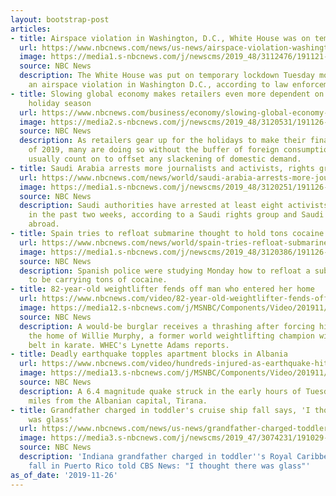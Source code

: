 ```yaml
---
layout: bootstrap-post
articles:
- title: Airspace violation in Washington, D.C., White House was on temporary lockdown
  url: https://www.nbcnews.com/news/us-news/airspace-violation-washington-d-c-white-house-lockdown-n1091356
  image: https://media1.s-nbcnews.com/j/newscms/2019_48/3112476/191121-white-house-north-lawm-al-0727_6c9f8fa9353874b89d279d2fefb1a59c.nbcnews-fp-1200-630.jpg
  source: NBC News
  description: The White House was put on temporary lockdown Tuesday morning following
    an airspace violation in Washington D.C., according to law enforcement sources.
- title: Slowing global economy makes retailers even more dependent on shoppers this
    holiday season
  url: https://www.nbcnews.com/business/economy/slowing-global-economy-makes-retailers-even-more-dependent-shoppers-holiday-n1091341
  image: https://media2.s-nbcnews.com/j/newscms/2019_48/3120531/191126-target-shopping-cart-cs-856a_5b1b06e5a7ded14a00951cc003aeade5.nbcnews-fp-1200-630.jpg
  source: NBC News
  description: As retailers gear up for the holidays to make their final revenue push
    of 2019, many are doing so without the buffer of foreign consumption they can
    usually count on to offset any slackening of domestic demand.
- title: Saudi Arabia arrests more journalists and activists, rights group says
  url: https://www.nbcnews.com/news/world/saudi-arabia-arrests-more-journalists-activists-rights-group-says-n1091306
  image: https://media1.s-nbcnews.com/j/newscms/2019_48/3120251/191126-fuad_al-farhan-mc-856_4d68f849d72fc197009104a3899c138b.nbcnews-fp-1200-630.JPG
  source: NBC News
  description: Saudi authorities have arrested at least eight activists and journalists
    in the past two weeks, according to a Saudi rights group and Saudi academic living
    abroad.
- title: Spain tries to refloat submarine thought to hold tons cocaine
  url: https://www.nbcnews.com/news/world/spain-tries-refloat-submarine-thought-hold-tons-cocaine-n1091336
  image: https://media1.s-nbcnews.com/j/newscms/2019_48/3120386/191126-galicia-cocaine-mc-1224_90e99186ed90662c8f66e71fef9e39cc.nbcnews-fp-1200-630.JPG
  source: NBC News
  description: Spanish police were studying Monday how to refloat a submarine believed
    to be carrying tons of cocaine.
- title: 82-year-old weightlifter fends off man who entered her home
  url: https://www.nbcnews.com/video/82-year-old-weightlifter-fends-off-man-who-entered-her-rochester-home-74096709912
  image: https://media12.s-nbcnews.com/j/MSNBC/Components/Video/201911/NC_grannyburglar1126_1920x1080.nbcnews-fp-1200-630.jpg
  source: NBC News
  description: A would-be burglar receives a thrashing after forcing his way into
    the home of Willie Murphy, a former world weightlifting champion with a black
    belt in karate. WHEC's Lynette Adams reports.
- title: Deadly earthquake topples apartment blocks in Albania
  url: https://www.nbcnews.com/video/hundreds-injured-as-earthquake-hits-near-tirana-albania-74095685581
  image: https://media13.s-nbcnews.com/j/MSNBC/Components/Video/201911/Albania_Earthquake_90249-jpg-dde42.nbcnews-fp-1200-630.jpg
  source: NBC News
  description: A 6.4 magnitude quake struck in the early hours of Tuesday, about 19
    miles from the Albanian capital, Tirana.
- title: Grandfather charged in toddler's cruise ship fall says, 'I thought there
    was glass'
  url: https://www.nbcnews.com/news/us-news/grandfather-charged-toddler-s-cruise-ship-fall-says-i-thought-n1091321
  image: https://media3.s-nbcnews.com/j/newscms/2019_47/3074231/191029-chloe-wiegand-al-1105_1a4a1d62306371f776ee2c786ce8d1e1.nbcnews-fp-1200-630.jpg
  source: NBC News
  description: 'Indiana grandfather charged in toddler''s Royal Caribbean cruise ship
    fall in Puerto Rico told CBS News: "I thought there was glass"'
as_of_date: '2019-11-26'
---
```


